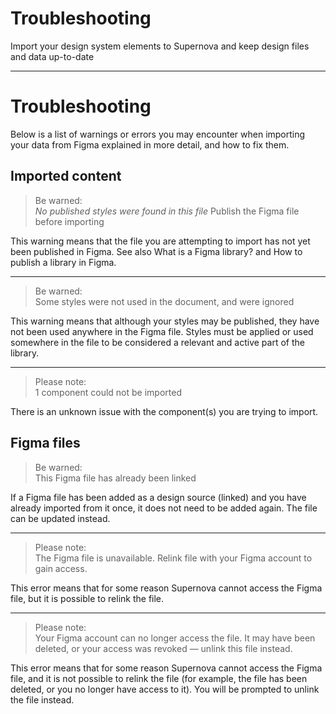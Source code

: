 
# Troubleshooting

Import your design system elements to Supernova and keep 
design files and data up-to-date

---

# Troubleshooting

Below is a list of warnings or errors you may encounter when importing your data from Figma explained in more detail, and how to fix them.

## Imported content

> Be warned:  
> *No published styles were found in this file*
Publish the Figma file before importing

This warning means that the file you are attempting to import has not yet been published in Figma. See also What is a Figma library? and How to publish a library in Figma.

---

> Be warned:  
> Some styles were not used in the document, and were ignored

This warning means that although your styles may be published, they have not been used anywhere in the Figma file. Styles must be applied or used somewhere in the file to be considered a relevant and active part of the library. 

---

> Please note:  
> 1 component could not be imported

There is an unknown issue with the component(s) you are trying to import.

## Figma files

> Be warned:  
> This Figma file has already been linked

If a Figma file has been added as a design source (linked) and you have already imported from it once, it does not need to be added again. The file can be updated instead.

---

> Please note:  
> The Figma file is unavailable. Relink file with your Figma account to gain access.

This error means that for some reason Supernova cannot access the Figma file, but it is possible to relink the file. 

---

> Please note:  
> Your Figma account can no longer access the file. It may have been deleted, or your access was revoked — unlink this file instead.

This error means that for some reason Supernova cannot access the Figma file, and it is not possible to relink the file (for example, the file has been deleted, or you no longer have access to it). You will be prompted to unlink the file instead.